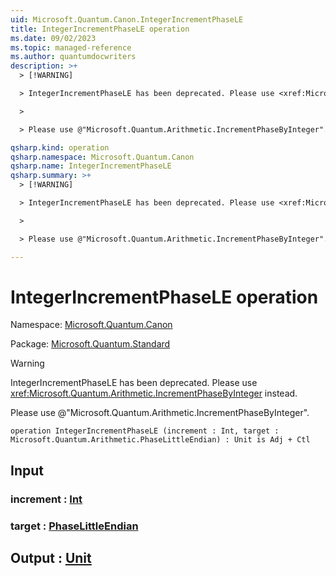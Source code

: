 ```yaml
---
uid: Microsoft.Quantum.Canon.IntegerIncrementPhaseLE
title: IntegerIncrementPhaseLE operation
ms.date: 09/02/2023
ms.topic: managed-reference
ms.author: quantumdocwriters
description: >+
  > [!WARNING]

  > IntegerIncrementPhaseLE has been deprecated. Please use <xref:Microsoft.Quantum.Arithmetic.IncrementPhaseByInteger> instead.

  >

  > Please use @"Microsoft.Quantum.Arithmetic.IncrementPhaseByInteger".

qsharp.kind: operation
qsharp.namespace: Microsoft.Quantum.Canon
qsharp.name: IntegerIncrementPhaseLE
qsharp.summary: >+
  > [!WARNING]

  > IntegerIncrementPhaseLE has been deprecated. Please use <xref:Microsoft.Quantum.Arithmetic.IncrementPhaseByInteger> instead.

  >

  > Please use @"Microsoft.Quantum.Arithmetic.IncrementPhaseByInteger".

---
```


# IntegerIncrementPhaseLE operation

Namespace: [Microsoft.Quantum.Canon](xref:Microsoft.Quantum.Canon)

Package: [Microsoft.Quantum.Standard](https://nuget.org/packages/Microsoft.Quantum.Standard)


> [!WARNING]
> IntegerIncrementPhaseLE has been deprecated. Please use <xref:Microsoft.Quantum.Arithmetic.IncrementPhaseByInteger> instead.
>
> Please use @"Microsoft.Quantum.Arithmetic.IncrementPhaseByInteger".



```qsharp
operation IntegerIncrementPhaseLE (increment : Int, target : Microsoft.Quantum.Arithmetic.PhaseLittleEndian) : Unit is Adj + Ctl
```


## Input

### increment : [Int](xref:microsoft.quantum.qsharp.valueliterals#int-literals)




### target : [PhaseLittleEndian](xref:Microsoft.Quantum.Arithmetic.PhaseLittleEndian)





## Output : [Unit](xref:microsoft.quantum.qsharp.valueliterals#unit-literal)

